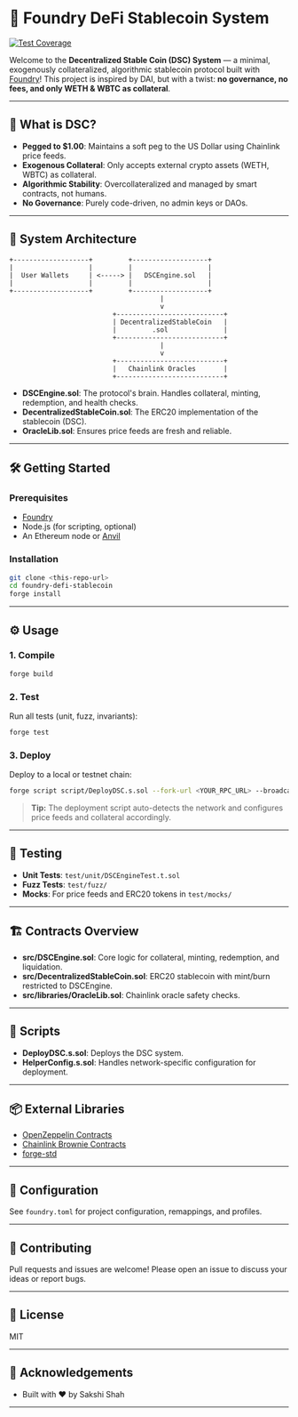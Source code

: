 # 🏦 Foundry DeFi Stablecoin System

[![Test Coverage](https://img.shields.io/badge/Test%20Coverage-${COVERAGE}%25-brightgreen)](https://github.com/${GITHUB_REPOSITORY}/actions)

<!-- COVERAGE-TABLE-START -->
<!-- COVERAGE-TABLE-END -->

Welcome to the **Decentralized Stable Coin (DSC) System** — a minimal, exogenously collateralized, algorithmic stablecoin protocol built with [Foundry](https://github.com/foundry-rs/foundry)! This project is inspired by DAI, but with a twist: **no governance, no fees, and only WETH & WBTC as collateral**.

---

## 🚀 What is DSC?

- **Pegged to $1.00**: Maintains a soft peg to the US Dollar using Chainlink price feeds.
- **Exogenous Collateral**: Only accepts external crypto assets (WETH, WBTC) as collateral.
- **Algorithmic Stability**: Overcollateralized and managed by smart contracts, not humans.
- **No Governance**: Purely code-driven, no admin keys or DAOs.

---

## 🧩 System Architecture

```
+-------------------+         +-------------------+
|                   |         |                   |
|  User Wallets     | <-----> |   DSCEngine.sol   |
|                   |         |                   |
+-------------------+         +-------------------+
                                      |
                                      v
                          +---------------------------+
                          | DecentralizedStableCoin   |
                          |         .sol              |
                          +---------------------------+
                                      |
                                      v
                          +---------------------------+
                          |   Chainlink Oracles       |
                          +---------------------------+
```

- **DSCEngine.sol**: The protocol's brain. Handles collateral, minting, redemption, and health checks.
- **DecentralizedStableCoin.sol**: The ERC20 implementation of the stablecoin (DSC).
- **OracleLib.sol**: Ensures price feeds are fresh and reliable.

---

## 🛠️ Getting Started

### Prerequisites

- [Foundry](https://book.getfoundry.sh/getting-started/installation)
- Node.js (for scripting, optional)
- An Ethereum node or [Anvil](https://book.getfoundry.sh/anvil/)

### Installation

```bash
git clone <this-repo-url>
cd foundry-defi-stablecoin
forge install
```

---

## ⚙️ Usage

### 1. Compile

```bash
forge build
```

### 2. Test

Run all tests (unit, fuzz, invariants):

```bash
forge test
```

### 3. Deploy

Deploy to a local or testnet chain:

```bash
forge script script/DeployDSC.s.sol --fork-url <YOUR_RPC_URL> --broadcast
```

> **Tip:** The deployment script auto-detects the network and configures price feeds and collateral accordingly.

---

## 🧪 Testing

- **Unit Tests**: `test/unit/DSCEngineTest.t.sol`
- **Fuzz Tests**: `test/fuzz/`
- **Mocks**: For price feeds and ERC20 tokens in `test/mocks/`

---

## 🏗️ Contracts Overview

- **src/DSCEngine.sol**: Core logic for collateral, minting, redemption, and liquidation.
- **src/DecentralizedStableCoin.sol**: ERC20 stablecoin with mint/burn restricted to DSCEngine.
- **src/libraries/OracleLib.sol**: Chainlink oracle safety checks.

---

## 🧰 Scripts

- **DeployDSC.s.sol**: Deploys the DSC system.
- **HelperConfig.s.sol**: Handles network-specific configuration for deployment.

---

## 📦 External Libraries

- [OpenZeppelin Contracts](https://github.com/OpenZeppelin/openzeppelin-contracts)
- [Chainlink Brownie Contracts](https://github.com/smartcontractkit/chainlink)
- [forge-std](https://github.com/foundry-rs/forge-std)

---

## 📝 Configuration

See `foundry.toml` for project configuration, remappings, and profiles.

---

## 🤝 Contributing

Pull requests and issues are welcome! Please open an issue to discuss your ideas or report bugs.

---

## 📜 License

MIT

---

## 🌟 Acknowledgements
- Built with ❤️ by Sakshi Shah

---
